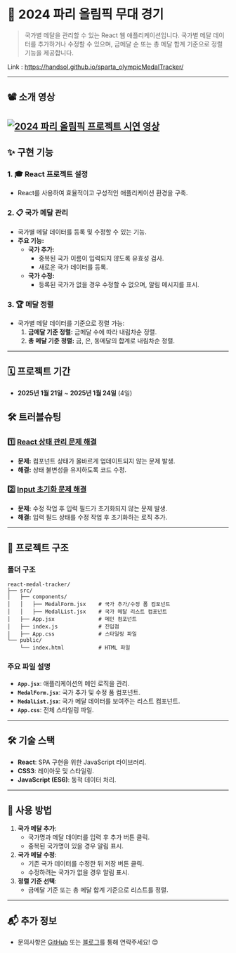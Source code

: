 # 🏅 **2024 파리 올림픽 무대 경기**

> 국가별 메달을 관리할 수 있는 React 웹 애플리케이션입니다. 
> 국가별 메달 데이터를 추가하거나 수정할 수 있으며, 금메달 순 또는 총 메달 합계 기준으로 정렬 기능을 제공합니다.

Link : https://handsol.github.io/sparta_olympicMedalTracker/

---

## 📽️ **소개 영상**
[![2024 파리 올림픽 프로젝트 시연 영상](https://img.youtube.com/vi/woZWIY7lrhE/0.jpg)](https://youtu.be/woZWIY7lrhE)
---

## ✨ **구현 기능**

### 1. 🎓 **React 프로젝트 설정**
- React를 사용하여 효율적이고 구성적인 애플리케이션 환경을 구축.

### 2. 📋 **국가 메달 관리**
- 국가별 메달 데이터를 등록 및 수정할 수 있는 기능.
- **주요 기능:**
  - **국가 추가:**
    - 중복된 국가 이름이 입력되지 않도록 유효성 검사.
    - 새로운 국가 데이터를 등록.
  - **국가 수정:**
    - 등록된 국가가 없을 경우 수정할 수 없으며, 알림 메시지를 표시.

### 3. 🏆 **메달 정렬**
- 국가별 메달 데이터를 기준으로 정렬 가능:
  1. **금메달 기준 정렬:** 금메달 수에 따라 내림차순 정렬.
  2. **총 메달 기준 정렬:** 금, 은, 동메달의 합계로 내림차순 정렬.

---

## 🗓️ **프로젝트 기간**
- **2025년 1월 21일** ~ **2025년 1월 24일** (4일)

## 🛠️ **트러블슈팅**

### 1️⃣ [React 상태 관리 문제 해결](https://sol09-29.tistory.com/72)
- **문제:** 컴포넌트 상태가 올바르게 업데이트되지 않는 문제 발생.
- **해결:** 상태 불변성을 유지하도록 코드 수정.

### 2️⃣ [Input 초기화 문제 해결](https://sol09-29.tistory.com/73)
- **문제:** 수정 작업 후 입력 필드가 초기화되지 않는 문제 발생.
- **해결:** 입력 필드 상태를 수정 작업 후 초기화하는 로직 추가.

---

## 📂 **프로젝트 구조**

### **폴더 구조**
```plaintext
react-medal-tracker/
├── src/
│   ├── components/
│   │   ├── MedalForm.jsx    # 국가 추가/수정 폼 컴포넌트
│   │   ├── MedalList.jsx    # 국가 메달 리스트 컴포넌트
│   ├── App.jsx              # 메인 컴포넌트
│   ├── index.js             # 진입점
│   ├── App.css              # 스타일링 파일
└── public/
    └── index.html           # HTML 파일
```

### **주요 파일 설명**
- **`App.jsx`**: 애플리케이션의 메인 로직을 관리.
- **`MedalForm.jsx`**: 국가 추가 및 수정 폼 컴포넌트.
- **`MedalList.jsx`**: 국가 메달 데이터를 보여주는 리스트 컴포넌트.
- **`App.css`**: 전체 스타일링 파일.

---

## 🛠️ **기술 스택**
- **React**: SPA 구현을 위한 JavaScript 라이브러리.
- **CSS3**: 레이아웃 및 스타일링.
- **JavaScript (ES6)**: 동적 데이터 처리.

---

## 📖 **사용 방법**
1. **국가 메달 추가**:
   - 국가명과 메달 데이터를 입력 후 추가 버튼 클릭.
   - 중복된 국가명이 있을 경우 알림 표시.
2. **국가 메달 수정**:
   - 기존 국가 데이터를 수정한 뒤 저장 버튼 클릭.
   - 수정하려는 국가가 없을 경우 알림 표시.
3. **정렬 기준 선택**:
   - 금메달 기준 또는 총 메달 합계 기준으로 리스트를 정렬.

---

## 📬 **추가 정보**
- 문의사항은 [GitHub](https://github.com/Handsol) 또는 [블로그](https://sol09-29.tistory.com/)를 통해 연락주세요! 😊

